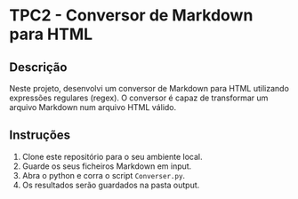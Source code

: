 
# TPC2 - Conversor de Markdown para HTML

## Descrição

Neste projeto, desenvolvi um conversor de Markdown para HTML utilizando expressões regulares (regex). O conversor é capaz de transformar um arquivo Markdown num arquivo HTML válido.


## Instruções

1. Clone este repositório para o seu ambiente local.
2. Guarde os seus ficheiros Markdown em input.
3. Abra o python e corra o script `Converser.py`.
4. Os resultados serão guardados na pasta output.
